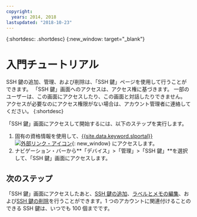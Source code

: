 ```yaml
---
copyright:
  years: 2014, 2018
lastupdated: "2018-10-23"
---
```


{:shortdesc: .shortdesc}
{:new_window: target="_blank"}

# 入門チュートリアル

SSH 鍵の追加、管理、および削除は、「SSH 鍵」ページを使用して行うことができます。 「SSH 鍵」画面へのアクセスは、アクセス権に基づきます。 一部のユーザーは、この画面にアクセスしたり、この画面と対話したりできません。 アクセスが必要なのにアクセス権限がない場合は、アカウント管理者に連絡してください。
{:shortdesc}

「SSH 鍵」画面にアクセスして開始するには、以下のステップを実行します。
1. 固有の資格情報を使用して、[{{site.data.keyword.slportal}} ![外部リンク・アイコン](../../icons/launch-glyph.svg "外部リンク・アイコン")](https://control.softlayer.com/){: new_window} にアクセスします。
2. ナビゲーション・バーから**「デバイス」>「管理」>「SSH 鍵」**を選択して、「SSH 鍵」画面にアクセスします。

## 次のステップ

「SSH 鍵」画面にアクセスしたあと、[SSH 鍵の追加](add-ssh-key.html)、[ラベルとメモの編集](edit-details-ssh-key.html)、および[SSH 鍵の削除](remove-ssh-key.html)を行うことができます。1 つのアカウントに関連付けることのできる SSH 鍵は、いつでも 100 個までです。

